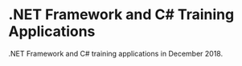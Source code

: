 # .NET Framework and C# Training Applications
.NET Framework and C# training applications in December 2018.
